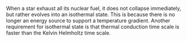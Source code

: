 When a star exhaust all its nuclear fuel, it does not collapse immediately, but rather evolves into an isothermal state. This is because there is no longer an energy source to support a temperature gradient. Another requirement for isothermal state is that thermal conduction time scale is faster than the Kelvin Helmholtz time scale.